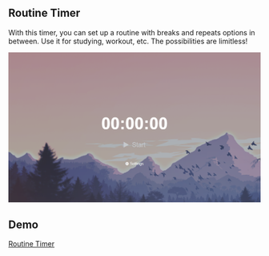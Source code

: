 ## Routine Timer
With this timer, you can set up a routine with breaks and repeats options in between. Use it for studying, workout, etc. The possibilities are limitless!

![alt text](/src/assets/img/routinetimer.PNG)

## Demo
[Routine Timer](http://routinetimer.com/)

